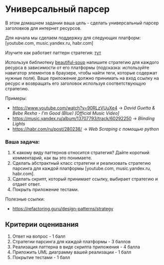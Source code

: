 # Универсальный парсер

В этом домашнем задании ваша цель - сделать универсальный парсер заголовков для интернет ресурсов.

Для начала мы сделаем поддержку для следующих платформ: [youtube.com, music.yandex.ru, habr.com]

Изучите как работает паттерн стратегия: [тут](https://refactoring.guru/design-patterns/strategy)

Используя библиотеку [beautiful-soup](https://beautiful-soup-4.readthedocs.io/en/latest/#installing-beautiful-soup) напишите стратегию для каждого ресурса в зависимости от его платформы (подсказка: используйте навигатор элементов в браузере, чтобы найти теги, которые содержат нужные поля). Ваше приложение должно принимать на вход ссылку на ресурс и возвращать его заголовок используя соответствующую стратегию. 

Примеры:
* https://www.youtube.com/watch?v=90RLzVUuXe4 -> _David Guetta & Bebe Rexha - I'm Good (Blue) [Official Music Video]_
* https://music.yandex.ru/album/13707793/track/60292250 -> _Blinding Lights_
* https://habr.com/ru/post/280238/ -> _Web Scraping с помощью python_


### Ваша задача:

1. К какому виду паттернов относится стратегия? Дайте короткий комментарий, как вы это понимаете.
2. Сделать абстрактный класс стратегии и реализовать стратегию парсинга для каждой платформы [youtube.com, music.yandex.ru, habr.com].
3. Сделать скрипт, который принимает ссылку, выбирает стратегию и отдает ответ.
4. Покрыть приложение тестами.

Полезные ссылки:
* https://refactoring.guru/design-patterns/strategy


## Критерии оценивания 
1) Ответ на вопрос - 1 балл
2) Стратегии парсинга для каждой платформы - 3 баллов
3) Реализация паттерна в виде скрипта приложения - 4 балла
4) Приложить UML диаграмму вашей реализации - 1 балл
5) Покрытие тестами - 1 балл

